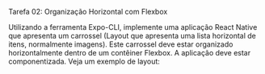 Tarefa 02: Organização Horizontal com Flexbox

Utilizando a ferramenta Expo-CLI, implemente uma aplicação React Native que apresenta um carrossel (Layout que apresenta uma lista horizontal de itens, normalmente imagens).
Este carrossel deve estar organizado horizontalmente dentro de um contêiner Flexbox.
A aplicação deve estar componentizada.
Veja um exemplo de layout:
